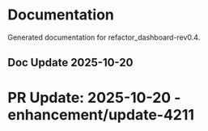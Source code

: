 # Documentation

Generated documentation for refactor_dashboard-rev0.4.

## Doc Update 2025-10-20

# PR Update: 2025-10-20 - enhancement/update-4211
